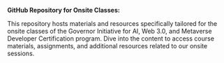 **GitHub Repository for Onsite Classes:**

This repository hosts materials and resources specifically tailored for the onsite classes of the Governor Initiative for AI, Web 3.0, and Metaverse Developer Certification program. Dive into the content to access course materials, assignments, and additional resources related to our onsite sessions.
